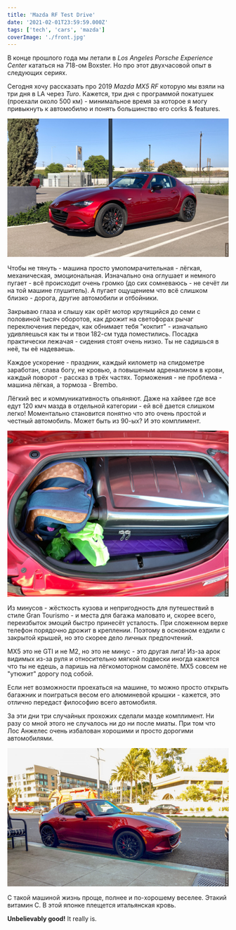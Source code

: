```yaml
---
title: 'Mazda RF Test Drive'
date: '2021-02-01T23:59:59.000Z'
tags: ['tech', 'cars', 'mazda']
coverImage: './front.jpg'
---
```


В конце прошлого года мы летали в <i>Los Angeles Porsche Experience Center</i> кататься на 718-ом Boxster. Но про этот двухчасовой опыт в следующих сериях.

Сегодня хочу рассказать про 2019 <i>Mazda MX5 RF</i> которую мы взяли на три дня в LA через <i>Turo</i>. Кажется, три дня с программой покатушек (проехали около 500 км) - минимальное время за которое я могу привыкнуть к автомобилю и понять большинство его corks & features.

![красотка](front.jpg)

Чтобы не тянуть - машина просто умопомрачительная - лёгкая, механическая, эмоциональная. Изначально она оглушает и немного пугает - всё происходит очень громко (до сих сомневаюсь - не сечёт ли на той машине глушитель). А пугает ощущением что всё слишком близко - дорога, другие автомобили и отбойники.

Закрываю глаза и слышу как орёт мотор крутящийся до семи с половиной тысяч оборотов, как дрожит на светофорах рычаг переключения передач, как обнимает тебя "кокпит" - изначально удивляешься как ты и твои 182-см туда поместились. Посадка практически лежачая - сидения стоят очень низко. Ты не садишься в неё, ты её надеваешь.

Каждое ускорение - праздник, каждый километр на спидометре заработан, слава богу, не кровью, а повышеным адреналином в крови, каждый поворот - рассказ в трёх частях. Торможения - не проблема - машина лёгкая, а тормоза - Brembo.

Лёгкий вес и коммуникативность опьяняют. Даже на хайвее где все едут 120 кмч мазда в отдельной категории - ей всё дается слишком легко! Моментально становится понятно что это очень простой и честный автомобиль. Может быть из 90-ых? И это комплимент.

![два чемодана 'в кабину' влезли с трудом](trunk.jpg)

Из минусов - жёсткость кузова и непригодность для путешествий в стиле Gran Tourismo - и места для багажа маловато и, скорее всего, переизбыток эмоций быстро принесёт усталость. При сложенном верхе телефон порядочно дрожит в креплении. Поэтому в основном ездили с закрытой крышей, но это скорее дело личных предпочтений.

MX5 это не GTI и не M2, но это не минус - это другая лига! Из-за арок видимых из-за руля и относительно мягкой подвески иногда кажется что ты не едешь, а паришь на лёгкомоторном самолёте. MX5 совсем не "утюжит" дорогу под собой.

Если нет возможности проехаться на машине, то можно просто открыть багажник и поиграться весом его алюминевой крышки - кажется, это отлично передаст философию всего автомобиля.

За эти дни три случайных прохожих сделали мазде комплимент. Ни разу со мной этого не случалось ни до ни после миаты. При том что Лос Анжелес очень избалован хорошими и просто дорогими автомобилями.

![возвращаем](side.jpg)

С такой машиной жизнь проще, полнее и по-хорошему веселее. Этакий витамин С. В этой японке плещется итальянская кровь.

<b>Unbelievably good!</b> It really is.
